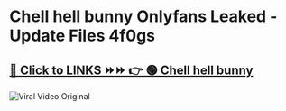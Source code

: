 
 # Chell hell bunny Onlyfans Leaked - Update Files 4f0gs

## <h2><a href="https://clipsfans.com/Chell_hell_bunny&ref=git">🔗 Click to LINKS ⏩⏩ 👉 🟢 Chell hell bunny </a></h2>

<a href="https://clipsfans.com/Chell_hell_bunny&ref=git" rel="nofollow" data-target="animated-image.originalLink"><img src="https://i.ibb.co.com/xMMVF88/686577567.gif" alt="Viral Video Original" style="max-width: 100%; display: inline-block;" data-target="animated-image.originalImage"></a>

